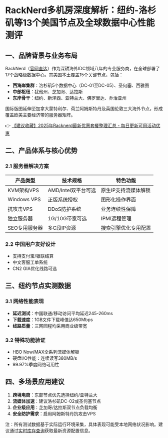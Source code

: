 # RackNerd多机房深度解析：纽约-洛杉矶等13个美国节点及全球数据中心性能测评

## 一、品牌背景与业务布局
RackNerd（[官网直达](https://bit.ly/Rack_Nerd)）作为深耕海外IDC领域八年的专业服务商，在全球部署了17个战略级数据中心。其美国本土覆盖15个关键节点，包括：
- **西海岸集群**：洛杉矶5个数据中心（DC-01至DC-05）、圣何塞、西雅图
- **中部枢纽**：犹他州、芝加哥、达拉斯
- **东岸骨干**：纽约、新泽西、亚特兰大、佛罗里达、乔治亚州

国际版图延伸至加拿大蒙特利尔、荷兰阿姆斯特丹及英国伦敦三大海外节点，形成覆盖欧美主要经济带的服务器矩阵。

👉 [【建议收藏】2025年Racknerd最新优惠套餐整理汇总 - 每日更新可用活动优惠](https://bit.ly/Rack_Nerd)

## 二、产品体系与核心优势
### 2.1 服务器解决方案
| 产品类型       | 技术规格                          | 特色功能                   |
|----------------|-----------------------------------|--------------------------|
| KVM架构VPS     | AMD/Intel双平台可选               | 原生IP支持流媒体解锁       |
| Windows VPS    | 正版系统授权                      | 图形化操作界面             |
| 抗攻击VPS      | DDoS防护系统                      | 业务连续性保障             |
| 独立服务器     | 1G/10G带宽可选                    | IPMI远程管理              |
| SEO专用服务器 | 多C段IP资源                       | 搜索引擎优化专用配置       |

### 2.2 中国用户友好设计
- 支持支付宝/银联结算
- 中文客服工单系统
- CN2 GIA优化线路可选

## 三、纽约节点实测数据
### 3.1 网络性能表现
- **延迟测试**：中国联通/移动访问平均延迟245-260ms
- **下载速度**：1GB文件下载峰值达650Mbps
- **线路质量**：三网回程均采用商业级带宽

### 3.2 特殊功能验证
- HBO Now/MAX全系列流媒体解锁
- 硬盘I/O性能：连续读写380MB/s
- 99.97%季度网络可用性

## 四、多场景应用建议
1. **跨境电商**：东部节点优先选择纽约/亚特兰大
2. **流媒体加速**：建议洛杉矶DC-02或圣何塞节点
3. **企业级应用**：芝加哥/达拉斯双节点负载均衡
4. **安全防护需求**：启用阿姆斯特丹抗攻击VPS

注：所有测试数据基于实际运行环境采集，具体表现可能受本地网络状况影响。建议通过[实时库存查询](https://bit.ly/Rack_Nerd)获取最新资源配置信息。